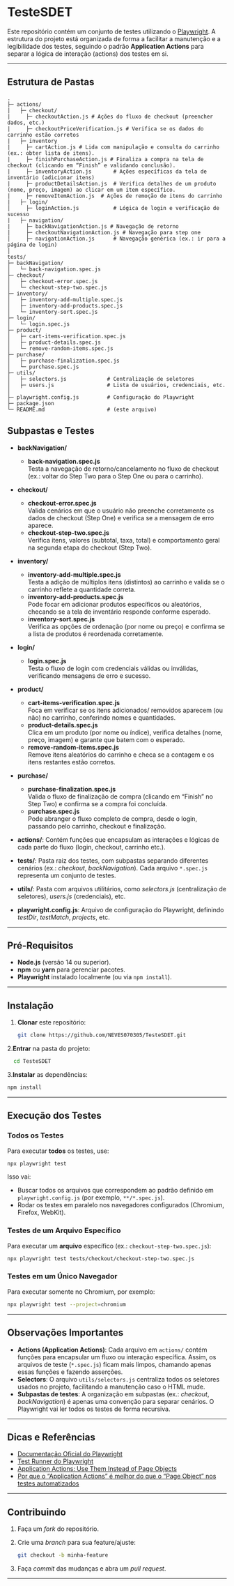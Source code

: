 # TesteSDET

Este repositório contém um conjunto de testes utilizando o [Playwright](https://playwright.dev/). A estrutura do projeto está organizada de forma a facilitar a manutenção e a legibilidade dos testes, seguindo o padrão **Application Actions** para separar a lógica de interação (actions) dos testes em si.

---

## Estrutura de Pastas

```
.
├─ actions/
|   ├─ checkout/
|     ├─ checkoutAction.js # Ações do fluxo de checkout (preencher dados, etc.)
|     ├─ checkoutPriceVerification.js # Verifica se os dados do carrinho estão corretos
|   ├─ inventory
|     ├─ cartAction.js # Lida com manipulação e consulta do carrinho (ex.: obter lista de itens).
|     ├─ finishPurchaseAction.js # Finaliza a compra na tela de checkout (clicando em “Finish” e validando conclusão).
|     ├─ inventoryAction.js       # Ações específicas da tela de inventário (adicionar itens)
|     ├─ productDetailsAction.js  # Verifica detalhes de um produto (nome, preço, imagem) ao clicar em um item específico.
|     ├─ removeItemAction.js  # Ações de remoção de itens do carrinho
|   ├─ login/
│     ├─ loginAction.js           # Lógica de login e verificação de sucesso
|   ├─ navigation/
|     ├─ backNavigationAction.js # Navegação de retorno
|     ├─ checkoutNavigationAction.js # Navegação para step one
│     ├─ navigationAction.js      # Navegação genérica (ex.: ir para a página de login)
│
tests/
├─ backNavigation/
│   └─ back-navigation.spec.js
├─ checkout/
│   ├─ checkout-error.spec.js
│   └─ checkout-step-two.spec.js
├─ inventory/
│   ├─ inventory-add-multiple.spec.js
│   ├─ inventory-add-products.spec.js
│   └─ inventory-sort.spec.js
├─ login/
│   └─ login.spec.js
├─ product/
│   ├─ cart-items-verification.spec.js
│   ├─ product-details.spec.js
│   └─ remove-random-items.spec.js
├─ purchase/
│   ├─ purchase-finalization.spec.js
│   └─ purchase.spec.js
├─ utils/
│   ├─ selectors.js             # Centralização de seletores
│   ├─ users.js                 # Lista de usuários, credenciais, etc.
│
├─ playwright.config.js         # Configuração do Playwright
├─ package.json
└─ README.md                    # (este arquivo)
```

## Subpastas e Testes

- **backNavigation/**  
  - **back-navigation.spec.js**  
    Testa a navegação de retorno/cancelamento no fluxo de checkout (ex.: voltar do Step Two para o Step One ou para o carrinho).

- **checkout/**  
  - **checkout-error.spec.js**  
    Valida cenários em que o usuário não preenche corretamente os dados de checkout (Step One) e verifica se a mensagem de erro aparece.  
  - **checkout-step-two.spec.js**  
    Verifica itens, valores (subtotal, taxa, total) e comportamento geral na segunda etapa do checkout (Step Two).

- **inventory/**  
  - **inventory-add-multiple.spec.js**  
    Testa a adição de múltiplos itens (distintos) ao carrinho e valida se o carrinho reflete a quantidade correta.  
  - **inventory-add-products.spec.js**  
    Pode focar em adicionar produtos específicos ou aleatórios, checando se a tela de inventário responde conforme esperado.  
  - **inventory-sort.spec.js**  
    Verifica as opções de ordenação (por nome ou preço) e confirma se a lista de produtos é reordenada corretamente.

- **login/**  
  - **login.spec.js**  
    Testa o fluxo de login com credenciais válidas ou inválidas, verificando mensagens de erro e sucesso.

- **product/**  
  - **cart-items-verification.spec.js**  
    Foca em verificar se os itens adicionados/ removidos aparecem (ou não) no carrinho, conferindo nomes e quantidades.  
  - **product-details.spec.js**  
    Clica em um produto (por nome ou índice), verifica detalhes (nome, preço, imagem) e garante que batem com o esperado.  
  - **remove-random-items.spec.js**  
    Remove itens aleatórios do carrinho e checa se a contagem e os itens restantes estão corretos.

- **purchase/**  
  - **purchase-finalization.spec.js**  
    Valida o fluxo de finalização de compra (clicando em “Finish” no Step Two) e confirma se a compra foi concluída.  
  - **purchase.spec.js**  
    Pode abranger o fluxo completo de compra, desde o login, passando pelo carrinho, checkout e finalização.

- **actions/**: Contém funções que encapsulam as interações e lógicas de cada parte do fluxo (login, checkout, carrinho etc.).  
- **tests/**: Pasta raiz dos testes, com subpastas separando diferentes cenários (ex.: *checkout*, *backNavigation*). Cada arquivo `*.spec.js` representa um conjunto de testes.  
- **utils/**: Pasta com arquivos utilitários, como *selectors.js* (centralização de seletores), *users.js* (credenciais), etc.  
- **playwright.config.js**: Arquivo de configuração do Playwright, definindo *testDir*, *testMatch*, *projects*, etc.

---

## Pré-Requisitos

- **Node.js** (versão 14 ou superior).
- **npm** ou **yarn** para gerenciar pacotes.
- **Playwright** instalado localmente (ou via `npm install`).

---

## Instalação

1. **Clonar** este repositório:

   ```bash
   git clone https://github.com/NEVES070305/TesteSDET.git
   ```

2.**Entrar** na pasta do projeto:

  ```bash
    cd TesteSDET
  ```

3.**Instalar** as dependências:

   ```bash
   npm install
   ```

---

## Execução dos Testes

### Todos os Testes

Para executar **todos** os testes, use:

```bash
npx playwright test
```

Isso vai:

- Buscar todos os arquivos que correspondem ao padrão definido em `playwright.config.js` (por exemplo, `**/*.spec.js`).
- Rodar os testes em paralelo nos navegadores configurados (Chromium, Firefox, WebKit).

### Testes de um Arquivo Específico

Para executar um **arquivo** específico (ex.: `checkout-step-two.spec.js`):

```bash
npx playwright test tests/checkout/checkout-step-two.spec.js
```

### Testes em um Único Navegador

Para executar somente no Chromium, por exemplo:

```bash
npx playwright test --project=chromium
```

---

## Observações Importantes

- **Actions (Application Actions)**: Cada arquivo em `actions/` contém funções para encapsular um fluxo ou interação específica. Assim, os arquivos de teste (`*.spec.js`) ficam mais limpos, chamando apenas essas funções e fazendo asserções.  
- **Selectors**: O arquivo `utils/selectors.js` centraliza todos os seletores usados no projeto, facilitando a manutenção caso o HTML mude.  
- **Subpastas de testes**: A organização em subpastas (ex.: *checkout*, *backNavigation*) é apenas uma convenção para separar cenários. O Playwright vai ler todos os testes de forma recursiva.

---

## Dicas e Referências

- [Documentação Oficial do Playwright](https://playwright.dev/docs/intro)  
- [Test Runner do Playwright](https://playwright.dev/docs/test-intro)  
- [Application Actions: Use Them Instead of Page Objects](https://www.cypress.io/blog/stop-using-page-objects-and-start-using-app-actions)
- [Por que o “Application Actions” é melhor do que o “Page Object” nos testes automatizados](https://medium.com/@jonasdaviladasilva/por-que-o-application-actions-%C3%A9-melhor-do-que-o-page-object-nos-testes-automatizados-1987fdd6857b)
---

## Contribuindo

1. Faça um *fork* do repositório.  
2. Crie uma *branch* para sua feature/ajuste:  

   ```bash
   git checkout -b minha-feature
   ```

3. Faça *commit* das mudanças e abra um *pull request*.

---
